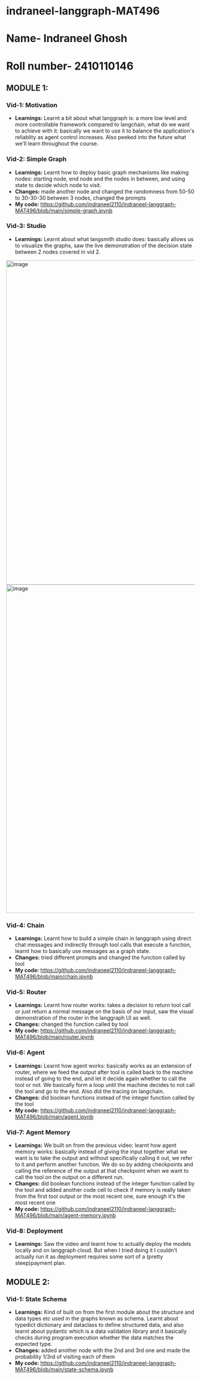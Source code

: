 # indraneel-langgraph-MAT496
# Name- Indraneel Ghosh
# Roll number- 2410110146

## MODULE 1:


### Vid-1: Motivation
- **Learnings:** Learnt a bit about what langgraph is: a more low level and more controllable framework compared to langchain, what do we want to achieve with it: basically we want to use it to balance the application's reliablity as agent control increases. Also peeked into the future what we'll learn throughout the course.

### Vid-2: Simple Graph
- **Learnings:** Learnt how to deploy basic graph mechanisms like making nodes: starting node, end node and the nodes in between, and using state to decide which node to visit.
- **Changes:** made another node and changed the randomness from 50-50 to 30-30-30 between 3 nodes, changed the prompts
- **My code:** https://github.com/indraneel2110/indraneel-langgraph-MAT496/blob/main/simple-graph.ipynb

### Vid-3: Studio
- **Learnings:** Learnt about what langsmith studio does: basically allows us to visualize the graphs, saw the live demonstration of the decision state between 2 nodes covered in vid 2.
<img width="1919" height="865" alt="image" src="https://github.com/user-attachments/assets/0511df26-225b-4549-ace4-42e2e79a1dd4" />
<img width="1917" height="876" alt="image" src="https://github.com/user-attachments/assets/86c13b6e-9720-43c0-84e8-877b8ba13aea" />

### Vid-4: Chain
- **Learnings:** Learnt how to build a simple chain in langgraph using direct chat messages and indirectly through tool calls that execute a function, learnt how to basically use messages as a graph state.
- **Changes:** tried different prompts and changed the function called by tool
- **My code:** https://github.com/indraneel2110/indraneel-langgraph-MAT496/blob/main/chain.ipynb

### Vid-5: Router
- **Learnings:** Learnt how router works: takes a decision to return tool call or just return a normal message on the basis of our input, saw the visual demonstration of the router in the langgraph UI as well.
- **Changes:** changed the function called by tool
- **My code:** https://github.com/indraneel2110/indraneel-langgraph-MAT496/blob/main/router.ipynb

### Vid-6: Agent
- **Learnings:** Learnt how agent works: basically works as an extension of router, where we feed the output after tool is called back to the machine instead of going to the end, and let it decide again whether to call the tool or not. We basically form a loop until the machine decides to not call the tool and go to the end. Also did the tracing on langchain.
- **Changes:** did boolean functions instead of the integer function called by the tool
- **My code:** https://github.com/indraneel2110/indraneel-langgraph-MAT496/blob/main/agent.ipynb

### Vid-7: Agent Memory
- **Learnings:** We built on from the previous video: learnt how agent memory works: basically instead of giving the input together what we want is to take the output and without specifically calling it out, we refer to it and perform another function. We do so by adding checkpoints and calling the reference of the output at that checkpoint when we want to call the tool on the output on a different run.
- **Changes:** did boolean functions instead of the integer function called by the tool and added another code cell to check if memory is really taken from the first tool output or the most recent one, sure enough it's the most recent one
- **My code:** https://github.com/indraneel2110/indraneel-langgraph-MAT496/blob/main/agent-memory.ipynb

### Vid-8: Deployment
- **Learnings:** Saw the video and learnt how to actually deploy the models locally and on langgraph cloud. But when I tried doing it I couldn't actually run it as deployment requires some sort of a (pretty steep)payment plan.


## MODULE 2:


### Vid-1: State Schema
- **Learnings:** Kind of built on from the first module about the structure and data types etc used in the graphs known as schema. Learnt about typedict dictionary and dataclass to define structured data, and also learnt about pydantic which is a data validation library and it basically checks during program execution whether the data matches the expected type.
- **Changes:** added another node with the 2nd and 3rd one and made the probability 1/3rd of visiting each of them
- **My code:** https://github.com/indraneel2110/indraneel-langgraph-MAT496/blob/main/state-schema.ipynb





